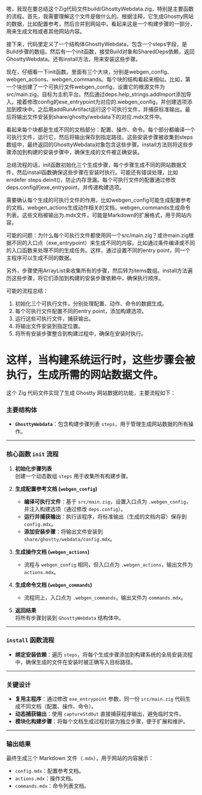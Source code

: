 嗯，我现在要总结这个Zig代码文件build/GhosttyWebdata.zig，特别是主要函数的流程。首先，我需要理解这个文件是做什么的。根据注释，它生成Ghostty网站的数据，比如配置参考，然后合并到网站中。看起来这是一个构建步骤的一部分，用来生成文档或者其他网站内容。

接下来，代码里定义了一个结构体GhosttyWebdata，包含一个steps字段，是Build步骤的数组。然后有一个init函数，接受Build对象和SharedDeps依赖，返回GhosttyWebdata。还有install方法，用来安装这些步骤。

现在，仔细看一下init函数。里面有三个大块，分别是webgen_config、webgen_actions、webgen_commands。每个块的结构看起来相似。比如，第一个块创建了一个可执行文件webgen_config，设置它的根源文件为src/main.zig，目标为主机平台。然后通过deps.help_strings.addImport添加导入。接着修改config的exe_entrypoint为对应的.webgen_config，并创建选项添加到模块中。之后用addRunArtifact运行这个可执行文件，并捕获标准输出。最后将输出文件安装到share/ghostty/webdata下的对应.mdx文件中。

看起来每个块都是生成不同的文档部分：配置、操作、命令。每个部分都编译一个可执行文件，运行它，然后将输出保存到指定路径。这些安装步骤被收集到steps数组中，最终返回的GhosttyWebdata对象包含这些步骤。install方法则将这些步骤添加到构建的安装步骤中，确保生成的文件被正确安装。

总结流程的话，init函数初始化三个生成步骤，每个步骤生成不同的网站数据文件，然后install函数确保这些步骤在安装时执行。可能还有错误处理，比如errdefer steps.deinit()，防止内存泄漏。每个可执行文件的配置通过修改deps.config的exe_entrypoint，并传递构建选项。

需要确认每个生成的可执行文件的作用，比如webgen_config可能生成配置参考的文档，webgen_actions生成动作相关的文档，webgen_commands生成命令列表。这些文档被输出为.mdx文件，可能是Markdown的扩展格式，用于网站内容。

可能的问题：为什么每个可执行文件都使用同一个src/main.zig？或许main.zig根据不同的入口点（exe_entrypoint）来生成不同的内容。比如通过条件编译或不同的入口函数来处理不同的生成任务。这样，通过设置不同的entry point，同一个主程序可以生成不同的数据。

另外，步骤使用ArrayList来收集所有的步骤，然后转为items数组。install方法遍历这些步骤，将它们添加到构建的安装步骤依赖中，确保执行顺序。

可能的流程总结：

1. 初始化三个可执行文件，分别处理配置、动作、命令的数据生成。
2. 每个可执行文件配置不同的entry point，添加构建选项。
3. 运行这些可执行文件，捕获输出。
4. 将输出文件安装到指定位置。
5. 将所有安装步骤整合到构建过程中，确保在安装时执行。

这样，当构建系统运行时，这些步骤会被执行，生成所需的网站数据文件。
================================================
这个 Zig 代码文件实现了生成 Ghostty 网站数据的功能，主要流程如下：

### **主要结构体**
- **`GhosttyWebdata`**：包含构建步骤列表 `steps`，用于管理生成网站数据的所有操作。

---

### **核心函数 `init` 流程**
1. **初始化步骤列表**  
   创建一个动态数组 `steps` 用于收集所有构建步骤。

2. **生成配置参考文档 (`webgen_config`)**  
   - **编译可执行文件**：基于 `src/main.zig`，设置入口点为 `.webgen_config`，并注入构建选项（通过修改 `deps.config`）。  
   - **运行并捕获输出**：执行该程序，将标准输出（生成的文档内容）保存到 `config.mdx`。  
   - **添加安装步骤**：将输出文件安装到 `share/ghostty/webdata/config.mdx`。

3. **生成操作文档 (`webgen_actions`)**  
   - 流程与 `webgen_config` 相同，但入口点为 `.webgen_actions`，输出文件为 `actions.mdx`。

4. **生成命令文档 (`webgen_commands`)**  
   - 流程同上，入口点为 `.webgen_commands`，输出文件为 `commands.mdx`。

5. **返回结果**  
   将所有步骤封装到 `GhosttyWebdata` 结构体中。

---

### **`install` 函数流程**
- **绑定安装依赖**：遍历 `steps`，将每个生成步骤添加到构建系统的全局安装流程中，确保生成的文件在安装时被正确写入目标路径。

---

### **关键设计**
- **复用主程序**：通过修改 `exe_entrypoint` 参数，同一份 `src/main.zig` 代码生成不同文档（配置、操作、命令）。  
- **动态捕获输出**：使用 `captureStdOut` 直接捕获程序输出，避免临时文件。  
- **模块化构建步骤**：将每个文档生成过程封装为独立步骤，便于扩展和维护。

---

### **输出结果**
最终生成三个 Markdown 文件（`.mdx`），用于网站的内容展示：
- `config.mdx`：配置参考文档。  
- `actions.mdx`：操作文档。  
- `commands.mdx`：命令列表文档。